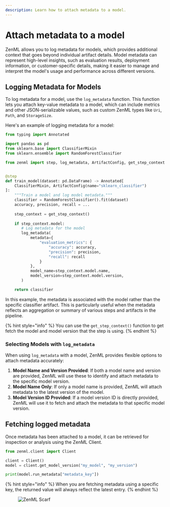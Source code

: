 ```yaml
---
description: Learn how to attach metadata to a model.
---
```


# Attach metadata to a model

ZenML allows you to log metadata for models, which provides additional context
that goes beyond individual artifact details. Model metadata can represent
high-level insights, such as evaluation results, deployment information,
or customer-specific details, making it easier to manage and interpret
the model's usage and performance across different versions.

## Logging Metadata for Models

To log metadata for a model, use the `log_metadata` function. This function
lets you attach key-value metadata to a model, which can include metrics and
other JSON-serializable values, such as custom ZenML types like `Uri`,
`Path`, and `StorageSize`.

Here's an example of logging metadata for a model:

```python
from typing import Annotated

import pandas as pd
from sklearn.base import ClassifierMixin
from sklearn.ensemble import RandomForestClassifier

from zenml import step, log_metadata, ArtifactConfig, get_step_context


@step
def train_model(dataset: pd.DataFrame) -> Annotated[
    ClassifierMixin, ArtifactConfig(name="sklearn_classifier")
]:
    """Train a model and log model metadata."""
    classifier = RandomForestClassifier().fit(dataset)
    accuracy, precision, recall = ...
    
    step_context = get_step_context()
    
    if step_context.model:
       # Log metadata for the model
       log_metadata(
           metadata={
               "evaluation_metrics": {
                   "accuracy": accuracy,
                   "precision": precision,
                   "recall": recall
               }
           },
           model_name=step_context.model.name,
           model_version=step_context.model.version,
       )

    return classifier
```

In this example, the metadata is associated with the model rather than the
specific classifier artifact. This is particularly useful when the metadata
reflects an aggregation or summary of various steps and artifacts in the
pipeline.

{% hint style="info" %}
You can use the `get_step_context()` function to get fetch the model and model 
version that the step is using.
{% endhint %}

### Selecting Models with `log_metadata`

When using `log_metadata` with a model, ZenML provides flexible options to
attach metadata accurately:

1. **Model Name and Version Provided**: If both a model name and version are
   provided, ZenML will use these to identify and attach metadata to the
   specific model version.
2. **Model Name Only**: If only a model name is provided, ZenML will attach
   metadata to the latest version of the model.
3. **Model Version ID Provided**: If a model version ID is directly provided,
   ZenML will use it to fetch and attach the metadata to that specific model
   version.

## Fetching logged metadata

Once metadata has been attached to a model, it can be retrieved for inspection
or analysis using the ZenML Client.

```python
from zenml.client import Client

client = Client()
model = client.get_model_version("my_model", "my_version")

print(model.run_metadata["metadata_key"])
```

{% hint style="info" %}
When you are fetching metadata using a specific key, the returned value will 
always reflect the latest entry.
{% endhint %}

<figure><img src="https://static.scarf.sh/a.png?x-pxid=f0b4f458-0a54-4fcd-aa95-d5ee424815bc" alt="ZenML Scarf"><figcaption></figcaption></figure>
